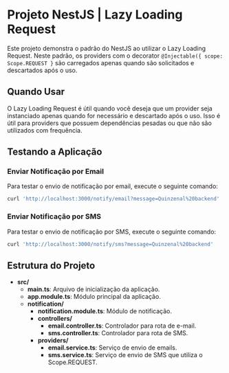 # Projeto NestJS | Lazy Loading Request

Este projeto demonstra o padrão do NestJS ao utilizar o Lazy Loading Request. Neste padrão, os providers com o decorator `@Injectable({ scope: Scope.REQUEST }` são carregados apenas quando são solicitados e descartados após o uso.

## Quando Usar

O Lazy Loading Request é útil quando você deseja que um provider seja instanciado apenas quando for necessário e descartado após o uso. Isso é útil para providers que possuem dependências pesadas ou que não são utilizados com frequência.

## Testando a Aplicação

### Enviar Notificação por Email

Para testar o envio de notificação por email, execute o seguinte comando:
```bash
curl 'http://localhost:3000/notify/email?message=Quinzenal%20backend'
```

### Enviar Notificação por SMS

Para testar o envio de notificação por SMS, execute o seguinte comando:
```bash
curl 'http://localhost:3000/notify/sms?message=Quinzenal%20backend'
```

## Estrutura do Projeto

- **src/**
  - **main.ts**: Arquivo de inicialização da aplicação.
  - **app.module.ts**: Módulo principal da aplicação.
  - **notification/**
    - **notification.module.ts**: Módulo de notificação.
    - **controllers/**
      - **email.controller.ts**: Controlador para rota de e-mail.
      - **sms.controller.ts**: Controlador para rota de SMS.
    - **providers/**
      - **email.service.ts**: Serviço de envio de emails.
      - **sms.service.ts**: Serviço de envio de SMS que utiliza o Scope.REQUEST.
